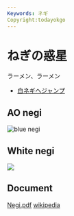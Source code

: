 ```yaml
---
Keywords: ネギ
Copyright:todayokgo
---
```


# ねぎの惑星

ラーメン、ラーメン

* [白ネギへジャンプ](#white)

## AO negi

![blue negi](./green_negi.jpg)

## <span id="white">White negi</span>

![](white_negi.jpg)

## Document

[Negi.pdf](negi.pdf)
[wikipedia](https://ja.wikipedia.org/wiki/)
